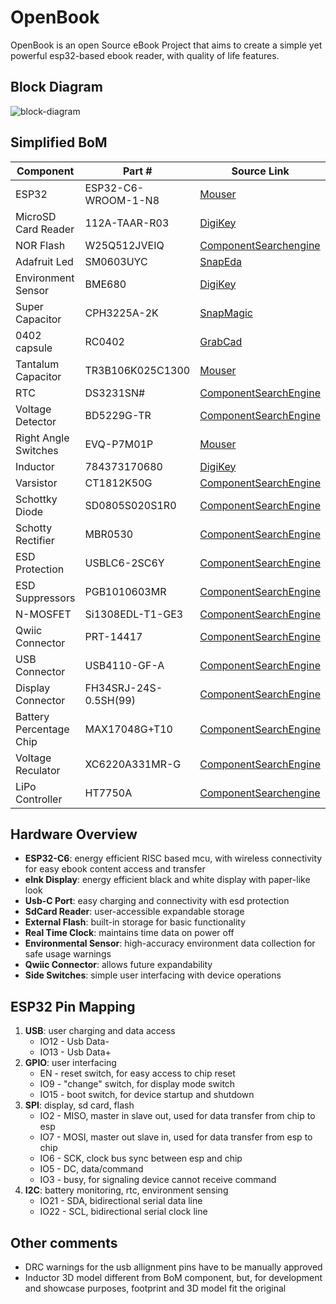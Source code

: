 # OpenBook
OpenBook is an open Source eBook Project that aims to create a simple yet powerful esp32-based ebook reader, with quality of life features. 

## Block Diagram
![block-diagram]()

## Simplified BoM
Component | Part # | Source Link
--- | --- | ---
ESP32 | ESP32-C6-WROOM-1-N8 | [Mouser](https://mou.sr/42swLfH)
MicroSD Card Reader | 112A-TAAR-R03 | [DigiKey](https://www.digikey.ro/en/models/17633923)
NOR Flash | W25Q512JVEIQ | [ComponentSearchengine](https://componentsearchengine.com/search?term=W25Q512JVEIQ)
Adafruit Led | SM0603UYC | [SnapEda](https://www.snapeda.com/parts/SM0603UYC/Bivar/view-part/)
Environment Sensor | BME680 | [DigiKey](https://www.digikey.lt/en/models/7401317)
Super Capacitor | CPH3225A-2K | [SnapMagic](https://www.snapeda.com/parts/CPH3225A-2K/Seiko/view-part/)
0402 capsule | RC0402 | [GrabCad](https://grabcad.com/library/tag/0402)
Tantalum Capacitor | TR3B106K025C1300 | [Mouser](https://eu.mouser.com/ProductDetail/Vishay-Sprague/TR3B106K025C1300?qs=jCGqFXxTmLdffnuDkXzk1g%3D%3D)
RTC | DS3231SN# | [ComponentSearchEngine](https://componentsearchengine.com/part-view/DS3231SN%23/Analog%20Devices)
Voltage Detector | BD5229G-TR | [ComponentSearchEngine](https://componentsearchengine.com/part-view/BD5229G-TR/ROHM%20Semiconductor)
Right Angle Switches | EVQ-P7M01P | [Mouser](https://mou.sr/41Z13GK)
Inductor | 784373170680 | [DigiKey](https://www.digikey.ro/en/models/1638502)
Varsistor | CT1812K50G | [ComponentSearchEngine](https://componentsearchengine.com/part-view/CT1812K50G/TDK)
Schottky Diode | SD0805S020S1R0 | [ComponentSearchEngine](https://componentsearchengine.com/part-view/SD0805S020S1R0/Kyocera%20AVX)
Schotty Rectifier | MBR0530 | [ComponentSearchEngine](https://componentsearchengine.com/part-view/MBR0530/onsemi)
ESD Protection | USBLC6-2SC6Y | [ComponentSearchEngine](https://componentsearchengine.com/part-view/USBLC6-2SC6Y/STMicroelectronics)
ESD Suppressors | PGB1010603MR | [ComponentSearchEngine](https://componentsearchengine.com/part-view/PGB1010603MR/LITTELFUSE)
N-MOSFET | Si1308EDL-T1-GE3 | [ComponentSearchEngine](https://componentsearchengine.com/part-view/SI1308EDL-T1-GE3/Vishay)
Qwiic Connector | PRT-14417 | [ComponentSearchEngine](https://componentsearchengine.com/part-view/PRT-14417/SparkFun)
USB Connector | USB4110-GF-A | [ComponentSearchEngine](https://componentsearchengine.com/part-view/USB4110-GF-A/GCT%20(GLOBAL%20CONNECTOR%20TECHNOLOGY))
Display Connector | FH34SRJ-24S-0.5SH(99) | [ComponentSearchEngine](https://componentsearchengine.com/part-view/FH34SRJ-24S-0.5SH(99)/Hirose)
Battery Percentage Chip | MAX17048G+T10 | [ComponentSearchEngine](https://componentsearchengine.com/part-view/MAX17048G%2BT10/Analog%20Devices)
Voltage Reculator | XC6220A331MR-G | [ComponentSearchEngine](https://componentsearchengine.com/part-view/XC6220A331MR-G/Torex)
LiPo Controller | HT7750A | [ComponentSearchengine](https://componentsearchengine.com/part-view/HT7750A%20SOT23-3/Holtek)

## Hardware Overview
  -  **ESP32-C6**: energy efficient RISC based mcu, with wireless connectivity for easy ebook content access and transfer
  -  **eInk Display**: energy efficient black and white display with paper-like look
  -  **Usb-C Port**: easy charging and connectivity with esd protection
  -  **SdCard Reader**: user-accessible expandable storage
  -  **External Flash**: built-in storage for basic functionality
  -  **Real Time Clock**: maintains time data on power off
  -  **Environmental Sensor**: high-accuracy environment data collection for safe usage warnings
  -  **Qwiic Connector**: allows future expandability
  -  **Side Switches**: simple user interfacing with device operations

## ESP32 Pin Mapping
 1. **USB**: user charging and data access
    - IO12 - Usb Data-
    - IO13 - Usb Data+
 2. **GPIO**: user interfacing
    - EN - reset switch, for easy access to chip reset
    - IO9 - "change" switch, for display mode switch
    - IO15 - boot switch, for device startup and shutdown
 2. **SPI**: display, sd card, flash
    - IO2 - MISO, master in slave out, used for data transfer from chip to esp
    - IO7 - MOSI, master out slave in, used for data transfer from esp to chip
    - IO6 - SCK, clock bus sync between esp and chip
    - IO5 - DC, data/command
    - IO3 - busy, for signaling device cannot receive command
 2. **I2C**: battery monitoring, rtc, environment sensing
    - IO21 - SDA, bidirectional serial data line
    - IO22 - SCL, bidirectional serial clock line


## Other comments
 - DRC warnings for the usb allignment pins have to be manually approved
 - Inductor 3D model different from BoM component, but, for development and showcase purposes, footprint and 3D model fit the original